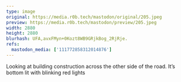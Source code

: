 ```yaml
---
type: image
original: https://media.r0b.tech/mastodon/original/205.jpeg
preview: https://media.r0b.tech/mastodon/preview/205.jpeg
width: 2880
height: 2880
blurhash: UFA,avxFMyn+0Kozt8WB9GRjkBog_2RjRje.
refs:
  mastodon_media: ['111772858312014876']
---
```


Looking at building construction across the other side of the road. It’s bottom lit with blinking red lights 
